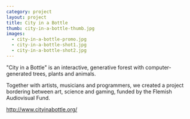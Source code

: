 ```yaml
---
category: project
layout: project
title: City in a Bottle
thumb: city-in-a-bottle-thumb.jpg
images:
  - city-in-a-bottle-promo.jpg
  - city-in-a-bottle-shot1.jpg
  - city-in-a-bottle-shot2.jpg
---
```

"City in a Bottle" is an interactive, generative forest with computer-generated trees, plants and animals.


Together with artists, musicians and programmers, we created a project bordering between art, science and gaming, funded by the Flemish Audiovisual Fund.


<http://www.cityinabottle.org/>